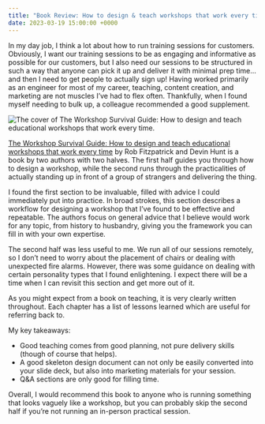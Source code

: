 ```yaml
---
title: "Book Review: How to design & teach workshops that work every time"
date: 2023-03-19 15:00:00 +0000
---
```


In my day job, I think a lot about how to run training sessions for customers. Obviously, I want our training sessions to be as engaging and informative as possible for our customers, but I also need our sessions to be structured in such a way that anyone can pick it up and deliver it with minimal prep time... and then I need to get people to actually sign up! Having worked primarily as an engineer for most of my career, teaching, content creation, and marketing are not muscles I’ve had to flex often. Thankfully, when I found myself needing to bulk up, a colleague recommended a good supplement. 

![The cover of The Workshop Survival Guide: How to design and teach educational workshops that work every time.](/howtodesignworkshopscover.jpg "I like the cover too!")

[The Workshop Survival Guide: How to design and teach educational workshops that work every time](https://www.amazon.co.uk/Workshop-Survival-Guide-educational-workshops/dp/1071344374) by Rob Fitzpatrick and Devin Hunt is a book by two authors with two halves. The first half guides you through how to design a workshop, while the second runs through the practicalities of actually standing up in front of a group of strangers and delivering the thing. 

I found the first section to be invaluable, filled with advice I could immediately put into practice. In broad strokes, this section describes a workflow for designing a workshop that I’ve found to be effective and repeatable. The authors focus on general advice that I believe would work for any topic, from history to husbandry, giving you the framework you can fill in with your own expertise. 

The second half was less useful to me. We run all of our sessions remotely, so I don’t need to worry about the placement of chairs or dealing with unexpected fire alarms. However, there was some guidance on dealing with certain personality types that I found enlightening. I expect there will be a time when I can revisit this section and get more out of it.

As you might expect from a book on teaching, it is very clearly written throughout. Each chapter has a list of lessons learned which are useful for referring back to. 

My key takeaways: 

* Good teaching comes from good planning, not pure delivery skills (though of course that helps).
* A good skeleton design document can not only be easily converted into your slide deck, but also into marketing materials for your session. 
* Q&A sections are only good for filling time.

Overall, I would recommend this book to anyone who is running something that looks vaguely like a workshop, but you can probably skip the second half if you’re not running an in-person practical session. 
